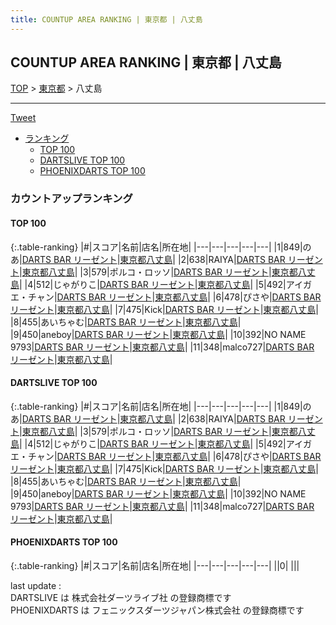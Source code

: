 ```yaml
---
title: COUNTUP AREA RANKING | 東京都 | 八丈島
---
```

## COUNTUP AREA RANKING | 東京都 | 八丈島

[TOP](/darts/rank/) > [東京都](/darts/rank/東京都/) > 八丈島

___

<a href="https://twitter.com/share?ref_src=twsrc%5Etfw" data-text="COUNTUP AREA RANKING | 東京都八丈島" class="twitter-share-button" data-hashtags="DARTSLIVE,PHOENIXDARTS,darts,ダーツ" data-show-count="false">Tweet</a>

* [ランキング](#カウントアップランキング)
    * [TOP 100](#top-100)
    * [DARTSLIVE TOP 100](#dartslive-top-100)
    * [PHOENIXDARTS TOP 100](#phoenixdarts-top-100)

### カウントアップランキング

#### TOP 100



{:.table-ranking}
|#|スコア|名前|店名|所在地|
|---|---|---|---|---|
|1|849|<span class="rank-name-dl">のあ</span>|<a href="https://search.dartslive.com/jp/shop/acd9788ddd858cfb0d9b047a20a7ba1e">DARTS BAR リーゼント</a>|<a href="/darts/rank/東京都/八丈島">東京都八丈島</a>|
|2|638|<span class="rank-name-dl">RAIYA</span>|<a href="https://search.dartslive.com/jp/shop/acd9788ddd858cfb0d9b047a20a7ba1e">DARTS BAR リーゼント</a>|<a href="/darts/rank/東京都/八丈島">東京都八丈島</a>|
|3|579|<span class="rank-name-dl">ポルコ・ロッソ</span>|<a href="https://search.dartslive.com/jp/shop/acd9788ddd858cfb0d9b047a20a7ba1e">DARTS BAR リーゼント</a>|<a href="/darts/rank/東京都/八丈島">東京都八丈島</a>|
|4|512|<span class="rank-name-dl">じゃがりこ</span>|<a href="https://search.dartslive.com/jp/shop/acd9788ddd858cfb0d9b047a20a7ba1e">DARTS BAR リーゼント</a>|<a href="/darts/rank/東京都/八丈島">東京都八丈島</a>|
|5|492|<span class="rank-name-dl">アイガエ・チャン</span>|<a href="https://search.dartslive.com/jp/shop/acd9788ddd858cfb0d9b047a20a7ba1e">DARTS BAR リーゼント</a>|<a href="/darts/rank/東京都/八丈島">東京都八丈島</a>|
|6|478|<span class="rank-name-dl">ぴさや</span>|<a href="https://search.dartslive.com/jp/shop/acd9788ddd858cfb0d9b047a20a7ba1e">DARTS BAR リーゼント</a>|<a href="/darts/rank/東京都/八丈島">東京都八丈島</a>|
|7|475|<span class="rank-name-dl">Kick</span>|<a href="https://search.dartslive.com/jp/shop/acd9788ddd858cfb0d9b047a20a7ba1e">DARTS BAR リーゼント</a>|<a href="/darts/rank/東京都/八丈島">東京都八丈島</a>|
|8|455|<span class="rank-name-dl">あいちゃむ</span>|<a href="https://search.dartslive.com/jp/shop/acd9788ddd858cfb0d9b047a20a7ba1e">DARTS BAR リーゼント</a>|<a href="/darts/rank/東京都/八丈島">東京都八丈島</a>|
|9|450|<span class="rank-name-dl">aneboy</span>|<a href="https://search.dartslive.com/jp/shop/acd9788ddd858cfb0d9b047a20a7ba1e">DARTS BAR リーゼント</a>|<a href="/darts/rank/東京都/八丈島">東京都八丈島</a>|
|10|392|<span class="rank-name-dl">NO NAME 9793</span>|<a href="https://search.dartslive.com/jp/shop/acd9788ddd858cfb0d9b047a20a7ba1e">DARTS BAR リーゼント</a>|<a href="/darts/rank/東京都/八丈島">東京都八丈島</a>|
|11|348|<span class="rank-name-dl">malco727</span>|<a href="https://search.dartslive.com/jp/shop/acd9788ddd858cfb0d9b047a20a7ba1e">DARTS BAR リーゼント</a>|<a href="/darts/rank/東京都/八丈島">東京都八丈島</a>|


#### DARTSLIVE TOP 100



{:.table-ranking}
|#|スコア|名前|店名|所在地|
|---|---|---|---|---|
|1|849|<span class="rank-name-dl">のあ</span>|<a href="https://search.dartslive.com/jp/shop/acd9788ddd858cfb0d9b047a20a7ba1e">DARTS BAR リーゼント</a>|<a href="/darts/rank/東京都/八丈島">東京都八丈島</a>|
|2|638|<span class="rank-name-dl">RAIYA</span>|<a href="https://search.dartslive.com/jp/shop/acd9788ddd858cfb0d9b047a20a7ba1e">DARTS BAR リーゼント</a>|<a href="/darts/rank/東京都/八丈島">東京都八丈島</a>|
|3|579|<span class="rank-name-dl">ポルコ・ロッソ</span>|<a href="https://search.dartslive.com/jp/shop/acd9788ddd858cfb0d9b047a20a7ba1e">DARTS BAR リーゼント</a>|<a href="/darts/rank/東京都/八丈島">東京都八丈島</a>|
|4|512|<span class="rank-name-dl">じゃがりこ</span>|<a href="https://search.dartslive.com/jp/shop/acd9788ddd858cfb0d9b047a20a7ba1e">DARTS BAR リーゼント</a>|<a href="/darts/rank/東京都/八丈島">東京都八丈島</a>|
|5|492|<span class="rank-name-dl">アイガエ・チャン</span>|<a href="https://search.dartslive.com/jp/shop/acd9788ddd858cfb0d9b047a20a7ba1e">DARTS BAR リーゼント</a>|<a href="/darts/rank/東京都/八丈島">東京都八丈島</a>|
|6|478|<span class="rank-name-dl">ぴさや</span>|<a href="https://search.dartslive.com/jp/shop/acd9788ddd858cfb0d9b047a20a7ba1e">DARTS BAR リーゼント</a>|<a href="/darts/rank/東京都/八丈島">東京都八丈島</a>|
|7|475|<span class="rank-name-dl">Kick</span>|<a href="https://search.dartslive.com/jp/shop/acd9788ddd858cfb0d9b047a20a7ba1e">DARTS BAR リーゼント</a>|<a href="/darts/rank/東京都/八丈島">東京都八丈島</a>|
|8|455|<span class="rank-name-dl">あいちゃむ</span>|<a href="https://search.dartslive.com/jp/shop/acd9788ddd858cfb0d9b047a20a7ba1e">DARTS BAR リーゼント</a>|<a href="/darts/rank/東京都/八丈島">東京都八丈島</a>|
|9|450|<span class="rank-name-dl">aneboy</span>|<a href="https://search.dartslive.com/jp/shop/acd9788ddd858cfb0d9b047a20a7ba1e">DARTS BAR リーゼント</a>|<a href="/darts/rank/東京都/八丈島">東京都八丈島</a>|
|10|392|<span class="rank-name-dl">NO NAME 9793</span>|<a href="https://search.dartslive.com/jp/shop/acd9788ddd858cfb0d9b047a20a7ba1e">DARTS BAR リーゼント</a>|<a href="/darts/rank/東京都/八丈島">東京都八丈島</a>|
|11|348|<span class="rank-name-dl">malco727</span>|<a href="https://search.dartslive.com/jp/shop/acd9788ddd858cfb0d9b047a20a7ba1e">DARTS BAR リーゼント</a>|<a href="/darts/rank/東京都/八丈島">東京都八丈島</a>|


#### PHOENIXDARTS TOP 100



{:.table-ranking}
|#|スコア|名前|店名|所在地|
|---|---|---|---|---|
||0|<span class="rank-name-dl"> </span>|<a href=""></a>|<a href="/darts/rank//"></a>|


<div class="footer border-top border-gray-light mt-5 pt-3 text-right text-gray">
    last update : <span style="font-weight: italic" id="foot_last_modified"></span><br />
    DARTSLIVE は 株式会社ダーツライブ社 の登録商標です<br />
    PHOENIXDARTS は フェニックスダーツジャパン株式会社 の登録商標です<br />
</div>

<script src="https://cdnjs.cloudflare.com/ajax/libs/jquery.tablesorter/2.31.3/js/jquery.tablesorter.min.js" integrity="sha512-qzgd5cYSZcosqpzpn7zF2ZId8f/8CHmFKZ8j7mU4OUXTNRd5g+ZHBPsgKEwoqxCtdQvExE5LprwwPAgoicguNg==" crossorigin="anonymous" referrerpolicy="no-referrer"></script>
<link rel="stylesheet" href="https://cdnjs.cloudflare.com/ajax/libs/jquery.tablesorter/2.31.3/css/theme.default.min.css" integrity="sha512-wghhOJkjQX0Lh3NSWvNKeZ0ZpNn+SPVXX1Qyc9OCaogADktxrBiBdKGDoqVUOyhStvMBmJQ8ZdMHiR3wuEq8+w==" crossorigin="anonymous" referrerpolicy="no-referrer" />
<script>
$(function() {
    $(".table-ranking").tablesorter({sortList:[[0, 0]]});
    $("#foot_last_modified").text(formatDate(new Date(document.lastModified), 'yyyy-MM-dd HH:mm:ss'));
});
</script>

<script async src="https://platform.twitter.com/widgets.js" charset="utf-8"></script>